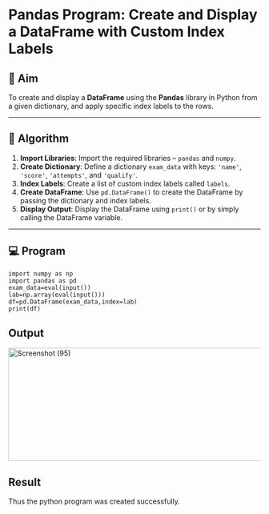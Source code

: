 # Pandas Program: Create and Display a DataFrame with Custom Index Labels

## 🎯 Aim

To create and display a **DataFrame** using the **Pandas** library in Python from a given dictionary, and apply specific index labels to the rows.

---

## 🧠 Algorithm

1. **Import Libraries**: Import the required libraries – `pandas` and `numpy`.
2. **Create Dictionary**: Define a dictionary `exam_data` with keys: `'name'`, `'score'`, `'attempts'`, and `'qualify'`.
3. **Index Labels**: Create a list of custom index labels called `labels`.
4. **Create DataFrame**: Use `pd.DataFrame()` to create the DataFrame by passing the dictionary and index labels.
5. **Display Output**: Display the DataFrame using `print()` or by simply calling the DataFrame variable.

---

## 💻 Program
```
import numpy as np
import pandas as pd
exam_data=eval(input())
lab=np.array(eval(input()))
df=pd.DataFrame(exam_data,index=lab)
print(df)
```
## Output
<img width="902" height="226" alt="Screenshot (95)" src="https://github.com/user-attachments/assets/0b360cb8-3bf3-4a7e-86c3-7bb3b98b4cb6" />


## Result
Thus the python program was created successfully.
